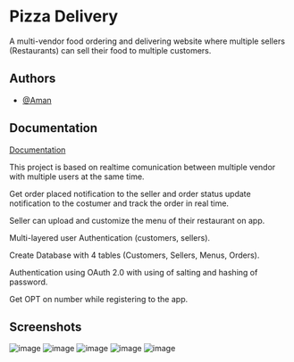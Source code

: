 # Pizza Delivery

A multi-vendor food ordering and delivering website where multiple sellers 
(Restaurants) can sell their food to multiple customers.


## Authors

- [@Aman](https://github.com/ammysap)


## Documentation

[Documentation](https://linktodocumentation)

This project is based on realtime comunication between multiple vendor with multiple users at the same time.

Get order placed notification to the seller and order status update notification to the 
costumer and track the order in real time.

Seller can upload and customize the menu of their restaurant on app. 

Multi-layered user Authentication (customers, sellers).

Create Database with 4 tables (Customers, Sellers, Menus, Orders).

Authentication using OAuth 2.0 with using of salting and hashing of password.

Get OPT on number while registering to the app.
## Screenshots

![image](https://user-images.githubusercontent.com/75664719/182364594-b3d8a6b6-ebd3-44b0-b7c2-5d06e8a976ee.png)
![image](https://user-images.githubusercontent.com/75664719/182364979-fb082be1-3d37-4cfe-89f5-5447ef931ac0.png)
![image](https://user-images.githubusercontent.com/75664719/182365265-77692b2a-9443-442b-bb65-440b20ca46dd.png)
![image](https://user-images.githubusercontent.com/75664719/182395096-035f2e76-18b9-4200-aaf1-b1c4332bdc23.png)
![image](https://user-images.githubusercontent.com/75664719/182395335-bcbd86fb-8169-4860-8e1c-1377a39ae7e2.png)





